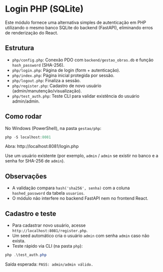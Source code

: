 # Login PHP (SQLite)

Este módulo fornece uma alternativa simples de autenticação em PHP utilizando o mesmo banco SQLite do backend (FastAPI), eliminando erros de renderização do React.

## Estrutura
- `php/config.php`: Conexão PDO com `backend/gestao_obras.db` e função `hash_password` (SHA-256).
- `php/login.php`: Página de login (form + autenticação).
- `php/index.php`: Página inicial protegida por sessão.
- `php/logout.php`: Finaliza a sessão.
- `php/register.php`: Cadastro de novo usuário (admin/manutenção/visualização).
- `php/test_auth.php`: Teste CLI para validar existência do usuário admin/admin.

## Como rodar
No Windows (PowerShell), na pasta `gestao/php`:

```powershell
php -S localhost:8081
```

Abra: http://localhost:8081/login.php

Use um usuário existente (por exemplo, `admin` / `admin` se existir no banco e a senha for SHA-256 de `admin`).

## Observações
- A validação compara `hash('sha256', senha)` com a coluna `hashed_password` da tabela `usuarios`.
- O módulo não interfere no backend FastAPI nem no frontend React.

## Cadastro e teste
- Para cadastrar novo usuário, acesse `http://localhost:8081/register.php`.
- Um seed automático cria o usuário `admin` com senha `admin` caso não exista.
- Teste rápido via CLI (na pasta `php`):

```powershell
php .\test_auth.php
```

Saída esperada: `PASS: admin/admin válido.`
